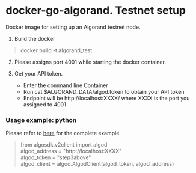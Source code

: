 # docker-go-algorand. Testnet setup
Docker image for setting up an Algorand testnet node.

1) Build the docker 

> docker build -t algorand_test .

2) Please assigns port 4001 while starting the docker container.

3) Get your API token.

	- Enter the command line Container 
	- Run cat $ALGORAND_DATA/algod.token to obtain your API token
	- Endpoint will be http://localhost:XXXX/ where XXXX is the port you assigned to 4001

### Usage example: python

Please refer to [here](https://developer.algorand.org/docs/sdks/python/#connect-your-client) for the complete example

> from algosdk.v2client import algod <br> 
> algod_address = "http://localhost:XXXX" <br> 
> algod_token = "step3above" <br>
> algod_client = algod.AlgodClient(algod_token, algod_address)



